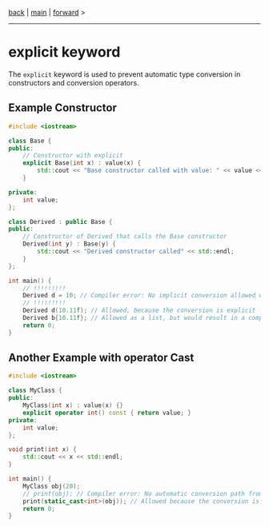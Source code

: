 
[back](cpp06_06_cast_operators.md) | [main](/) | [forward](cpp06_08_Promotion_casts.md) > 

---

# explicit keyword

The `explicit` keyword is used to prevent automatic type conversion in constructors and conversion operators.

## Example Constructor

```cpp
#include <iostream>

class Base {
public:
    // Constructor with explicit
    explicit Base(int x) : value(x) {
        std::cout << "Base constructor called with value: " << value << std::endl;
    }

private:
    int value;
};

class Derived : public Base {
public:
    // Constructor of Derived that calls the Base constructor
    Derived(int y) : Base(y) {
        std::cout << "Derived constructor called" << std::endl;
    }
};

int main() {
	// !!!!!!!!! 
    Derived d = 10; // Compiler error: No implicit conversion allowed without explicit
	// !!!!!!!!!
    Derived d(10.11f); // Allowed, because the conversion is explicit --> But error
	Derived b{10.11f}; // Allowed as a list, but would result in a compiler error!
    return 0;
}
```

## Another Example with operator Cast

```cpp
#include <iostream>

class MyClass {
public:
    MyClass(int x) : value(x) {}
    explicit operator int() const { return value; }
private:
    int value;
};

void print(int x) {
    std::cout << x << std::endl;
}

int main() {
    MyClass obj(20);
    // print(obj); // Compiler error: No automatic conversion path from MyClass to int
    print(static_cast<int>(obj)); // Allowed because the conversion is done explicitly
    return 0;
}
```
